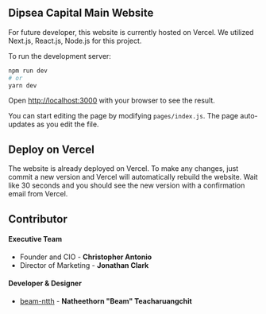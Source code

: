 ## Dipsea Capital Main Website

For future developer, this website is currently hosted on Vercel. We utilized Next.js, React.js, Node.js for this project.

To run the development server:

```bash
npm run dev
# or
yarn dev
```

Open [http://localhost:3000](http://localhost:3000) with your browser to see the result.

You can start editing the page by modifying `pages/index.js`. The page auto-updates as you edit the file.

## Deploy on Vercel

The website is already deployed on Vercel. To make any changes, just commit a new version and Vercel will automatically rebuild the website. Wait like 30 seconds and you should see the new version with a confirmation email from Vercel.

## Contributor
#### Executive Team
* Founder and CIO - **Christopher Antonio**
* Director of Marketing - **Jonathan Clark**

#### Developer & Designer
* [beam-ntth](https://github.com/beam-ntth) - **Natheethorn "Beam" Teacharuangchit**
